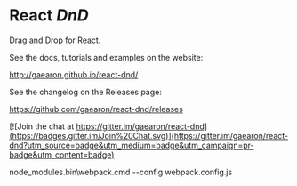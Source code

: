 React *DnD*
=========

Drag and Drop for React.

See the docs, tutorials and examples on the website:

http://gaearon.github.io/react-dnd/

See the changelog on the Releases page:

https://github.com/gaearon/react-dnd/releases

[![Join the chat at https://gitter.im/gaearon/react-dnd](https://badges.gitter.im/Join%20Chat.svg)](https://gitter.im/gaearon/react-dnd?utm_source=badge&utm_medium=badge&utm_campaign=pr-badge&utm_content=badge)  

node_modules\.bin\webpack.cmd --config webpack.config.js
